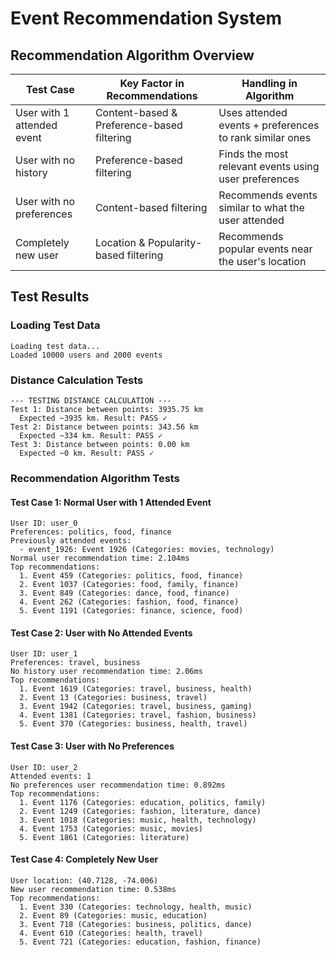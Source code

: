 # Event Recommendation System

## Recommendation Algorithm Overview

| Test Case                  | Key Factor in Recommendations           | Handling in Algorithm                                      |
|----------------------------|----------------------------------------|------------------------------------------------------------|
| User with 1 attended event | Content-based & Preference-based filtering | Uses attended events + preferences to rank similar ones  |
| User with no history       | Preference-based filtering             | Finds the most relevant events using user preferences     |
| User with no preferences   | Content-based filtering                | Recommends events similar to what the user attended       |
| Completely new user        | Location & Popularity-based filtering  | Recommends popular events near the user's location       |

## Test Results

### Loading Test Data
```
Loading test data...
Loaded 10000 users and 2000 events
```

### Distance Calculation Tests
```
--- TESTING DISTANCE CALCULATION ---
Test 1: Distance between points: 3935.75 km
  Expected ~3935 km. Result: PASS ✓
Test 2: Distance between points: 343.56 km
  Expected ~334 km. Result: PASS ✓
Test 3: Distance between points: 0.00 km
  Expected ~0 km. Result: PASS ✓
```

### Recommendation Algorithm Tests

#### Test Case 1: Normal User with 1 Attended Event
```
User ID: user_0
Preferences: politics, food, finance
Previously attended events:
  - event_1926: Event 1926 (Categories: movies, technology)
Normal user recommendation time: 2.104ms
Top recommendations:
  1. Event 459 (Categories: politics, food, finance)
  2. Event 1037 (Categories: food, family, finance)
  3. Event 849 (Categories: dance, food, finance)
  4. Event 262 (Categories: fashion, food, finance)
  5. Event 1191 (Categories: finance, science, food)
```

#### Test Case 2: User with No Attended Events
```
User ID: user_1
Preferences: travel, business
No history user recommendation time: 2.06ms
Top recommendations:
  1. Event 1619 (Categories: travel, business, health)
  2. Event 13 (Categories: business, travel)
  3. Event 1942 (Categories: travel, business, gaming)
  4. Event 1381 (Categories: travel, fashion, business)
  5. Event 370 (Categories: business, health, travel)
```

#### Test Case 3: User with No Preferences
```
User ID: user_2
Attended events: 1
No preferences user recommendation time: 0.892ms
Top recommendations:
  1. Event 1176 (Categories: education, politics, family)
  2. Event 1249 (Categories: fashion, literature, dance)
  3. Event 1018 (Categories: music, health, technology)
  4. Event 1753 (Categories: music, movies)
  5. Event 1861 (Categories: literature)
```

#### Test Case 4: Completely New User
```
User location: (40.7128, -74.006)
New user recommendation time: 0.538ms
Top recommendations:
  1. Event 330 (Categories: technology, health, music)
  2. Event 89 (Categories: music, education)
  3. Event 718 (Categories: business, politics, dance)
  4. Event 610 (Categories: health, travel)
  5. Event 721 (Categories: education, fashion, finance)
